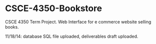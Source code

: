 CSCE-4350-Bookstore
===================

CSCE 4350 Term Project. Web Interface for e commerce website selling books.

11/18/14: database SQL file uploaded, deliverables draft uploaded.